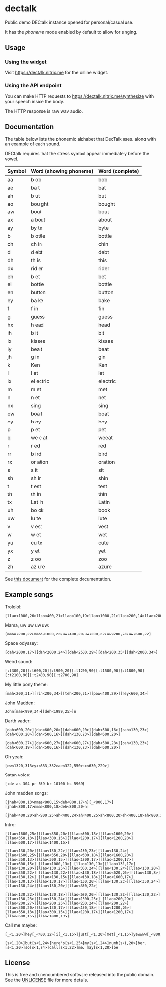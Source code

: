 # dectalk

Public demo DECtalk instance opened for personal/casual use.

It has the *phoneme* mode enabled by default to allow for singing.

## Usage

### Using the widget

Visit https://dectalk.nitrix.me for the online widget.

### Using the API endpoint

You can make HTTP requests to https://dectalk.nitrix.me/synthesize with your speech inside the body.

The HTTP response is raw <string>wav</string> audio.

## Documentation

The table below lists the phonemic alphabet that DecTalk uses, along with an example of each sound.

DECtalk requires that the stress symbol appear immediately before the vowel.

| Symbol | Word (showing phoneme) | Word (complete) |
|-----|-----------|-----|
| aa	| b ob	    | bob |
| ae	| ba t	    | bat |
| ah	| b ut	    | but |
| ao	| bou ght	| bought |
| aw	| bout	    | bout |
| ax	| a bout	| about |
| ay	| by te	    | byte |
| b		| b ottle	| bottle |
| ch	| ch in	    | chin |
| d		| d ebt	    | debt |
| dh	| th is	    | this |
| dx	| rid er	| rider |
| eh	| b et	    | bet |
| el	| bottle	| bottle |
| en	| button	| button |
| ey	| ba ke	    | bake |
| f		| f in	    | fin |
| g		| guess	    | guess |
| hx	| h ead	    | head |
| ih	| b it      | bit |
| ix	| kisses	| kisses |
| iy	| bea t	    | beat |
| jh	| g in	    | gin |
| k		| Ken	    | Ken |
| l		| l et	    | let |
| lx	| el ectric	| electric |
| m		| m et	    | met |
| n		| n et	    | net |
| nx	| sing	    | sing |
| ow	| boa t	    | boat |
| oy	| b oy	    | boy |
| p		| p et	    | pet |
| q		| we e at   | weeat |
| r		| r ed	    | red |
| rr	| b ird	    | bird |
| rx	| or ation  | oration |
| s		| s it	    | sit |
| sh	| sh in	    | shin |
| t		| t est	    | test |
| th	| th in	    | thin |
| tx	| Lat in    | Latin |
| uh	| bo ok	    | book |
| uw	| lu te	    | lute |
| v		| v est	    | vest |
| w		| w et	    | wet |
| yu	| cu te	    | cute |
| yx	| y et	    | yet |
| z		| z oo	    | zoo |
| zh	| az ure    | azure |

See [this document](docs/EpsonDECtalk501.pdf) for the complete documentation.

## Example songs

Trololol:

```
[llao<1000,26>llao<400,21>llao<100,19>llao<1000,21>llao<200,14>llao<200,16>llao<1000,18>llao<1000,18>llao<400,16>llao<400,14>]
```

Mama, uw uw uw uw:

```
[mmaa<200,22>mmaa<1000,22>uw<400,20>uw<200,22>uw<200,23>uw<600,22]
```

Space odyssey:

```
[dah<2000,17>][dah<2000,24>][dah<2500,29>][dah<200,35>][dah<2000,34>]
```

Weird sound:

```
[:t300,20][:t600,20][:t900,20][:t1200,90][:t1500,90][:t1800,90][:t2100,90][:t2400,90][:t2700,90]
```

My little pony theme:

```
[mah<200,31>][rih<200,34>][teh<200,31>][pow<400,29>][ney<600,34>]
```

John Madden:

```
John[mae<999,34>][deh<1999,25>]n
```

Darth vader:

```
[dah<600,20>][dah<600,20>][dah<600,20>][dah<500,16>][dah<130,23>][dah<600,20>][dah<500,16>][dah<130,23>][dah<600,20>]
```

```
[dah<600,27>][dah<600,27>][dah<600,27>][dah<500,28>][dah<130,23>][dah<600,19>][dah<500,16>][dah<130,23>][dah<600,20>]
```

Oh yeah:

```
[ow<1320,313>yx<633,332>ae<322,550>ax<630,229>]
```

Satan voice:

```
[:dv as 304 pr 559 br 10100 hs 5969]
```

John madden songs:

```
[jhah<800,13>nmae<800,15>deh<800,17>n][_<800,17>][jhah<800,17>nmae<800,18>deh<800,20>n]

[jhah<400,20>ah<800,25>ah<400,24>ah<400,25>ah<800,20>ah<400,18>ah<800,17>nmae<800,15>deh<800,13>n]
```

Intro:

```
[llao<1600,25>][llao<350,20>][llao<300,18>][llao<1600,20>] [llao<350,13>][llao<300,15>][llao<1200,17>][llao<1200,20>][llao<600,17>][llao<1400,15>]

[llao<130,20>][llao<130,22>][llao<130,23>][llao<130,24>][llao<1600,25>][llao<350,20>][llao<300,18>][llao<1600,20>] [llao<350,13>][llao<300,15>][llao<1200,17>][llao<1200,17>][llao<600,15>] [llao<1000,13>] [llao<130,13>][llao<130,17>][llao<130,20>][llao<130,25>][llao<350,24>][llao<130,24>][llao<130,20>][llao<350,22>] [llao<130,22>][llao<130,18>][llao<620,20>][llao<130,8>][llao<130,12>] [llao<130,15>][llao<130,18>][llao<1600,17>] [llao<130,13>][llao<130,17>][llao<130,20>][llao<130,25>][llao<350,24>][llao<130,24>][llao<130,20>][llao<350,22>]

[llao<130,22>][llao<130,18>][llao<620,20>][llao<130,20>][llao<130,22>][llao<130,23>][llao<130,24>][llao<1600,25>] [llao<200,29>][llao<200,27>][llao<200,25>][llao<200,24>][llao<200,22>] [llao<300,20>][llao<130,17>][llao<130,18>][llao<1200,20>] [llao<350,13>][llao<300,15>][llao<1200,17>][llao<1200,17>][llao<600,15>][llao<1000,13>]
```

Call me maybe:

```
[_<1,20>]hey[_<400,12>]i[_<1,15>]just[_<1,20>]met[_<1,15>]yewwww[_<800,15>]and[_<1,12>]this[_<1,15>]is[_<1,24>]cray[_<1,20>]zee

[s<1,20>]but[s<1,24>]here's[s<1,25>]my[s<1,24>]numb[s<1,20>]ber.[s<1,20>]so[s<1,24>]call[s<1,22>]me. may[s<1,20>]be
```

## License

This is free and unencumbered software released into the public domain. See the [UNLICENSE](UNLICENSE) file for more details.

